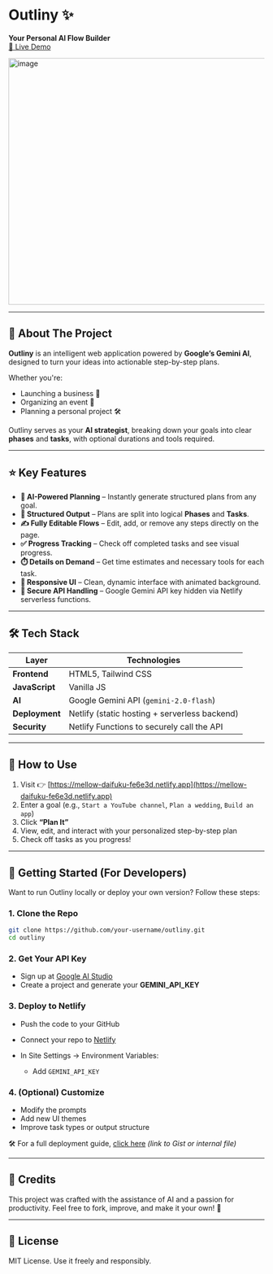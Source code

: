 # Outliny ✨  
**Your Personal AI Flow Builder**  
[🚀 Live Demo](https://outliny.netlify.app/)

<img width="1015" height="485" alt="image" src="https://github.com/user-attachments/assets/8ad6a412-d23b-4d28-8987-24d2f9a7b087" />


---

## 🧠 About The Project

**Outliny** is an intelligent web application powered by **Google’s Gemini AI**, designed to turn your ideas into actionable step-by-step plans.

Whether you're:
- Launching a business 🚀  
- Organizing an event 📅  
- Planning a personal project 🛠️  

Outliny serves as your **AI strategist**, breaking down your goals into clear **phases** and **tasks**, with optional durations and tools required.

---

## ⭐ Key Features

- **🧠 AI-Powered Planning** – Instantly generate structured plans from any goal.
- **🧩 Structured Output** – Plans are split into logical **Phases** and **Tasks**.
- **✍️ Fully Editable Flows** – Edit, add, or remove any steps directly on the page.
- **✅ Progress Tracking** – Check off completed tasks and see visual progress.
- **⏱️ Details on Demand** – Get time estimates and necessary tools for each task.
- **📱 Responsive UI** – Clean, dynamic interface with animated background.
- **🔐 Secure API Handling** – Google Gemini API key hidden via Netlify serverless functions.

---

## 🛠️ Tech Stack

| Layer         | Technologies                                  |
|---------------|-----------------------------------------------|
| **Frontend**  | HTML5, Tailwind CSS                           |
| **JavaScript**| Vanilla JS                                    |
| **AI**        | Google Gemini API (`gemini-2.0-flash`)        |
| **Deployment**| Netlify (static hosting + serverless backend) |
| **Security**  | Netlify Functions to securely call the API    |

---

## 🚀 How to Use

1. Visit 👉 [https://mellow-daifuku-fe6e3d.netlify.app](https://mellow-daifuku-fe6e3d.netlify.app)
2. Enter a goal (e.g., `Start a YouTube channel`, `Plan a wedding`, `Build an app`)
3. Click **“Plan It”**
4. View, edit, and interact with your personalized step-by-step plan
5. Check off tasks as you progress!

---

## 🔧 Getting Started (For Developers)

Want to run Outliny locally or deploy your own version? Follow these steps:

### 1. Clone the Repo
```bash
git clone https://github.com/your-username/outliny.git
cd outliny
````

### 2. Get Your API Key

* Sign up at [Google AI Studio](https://makersuite.google.com/)
* Create a project and generate your **GEMINI\_API\_KEY**

### 3. Deploy to Netlify

* Push the code to your GitHub
* Connect your repo to [Netlify](https://netlify.com)
* In Site Settings → Environment Variables:

  * Add `GEMINI_API_KEY`

### 4. (Optional) Customize

* Modify the prompts
* Add new UI themes
* Improve task types or output structure

🛠 For a full deployment guide, [click here](#) *(link to Gist or internal file)*

---

## 🤖 Credits

This project was crafted with the assistance of AI and a passion for productivity.
Feel free to fork, improve, and make it your own! 🙌

---

## 📄 License

MIT License. Use it freely and responsibly.

```

